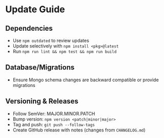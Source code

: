 # Update Guide

## Dependencies
- Use `npm outdated` to review updates
- Update selectively with `npm install <pkg>@latest`
- Run `npm run lint && npm test && npm run build`

## Database/Migrations
- Ensure Mongo schema changes are backward compatible or provide migrations

## Versioning & Releases
- Follow SemVer: MAJOR.MINOR.PATCH
- Bump version: `npm version <patch|minor|major>`
- Tag and push: `git push --follow-tags`
- Create GitHub release with notes (changes from `CHANGELOG.md`)